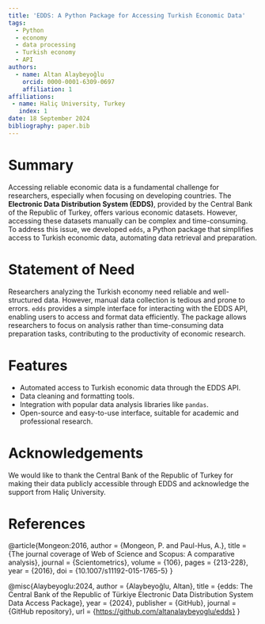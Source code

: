 ```yaml
---
title: 'EDDS: A Python Package for Accessing Turkish Economic Data'
tags:
  - Python
  - economy
  - data processing
  - Turkish economy
  - API
authors:
  - name: Altan Alaybeyoğlu
    orcid: 0000-0001-6309-0697
    affiliation: 1
affiliations:
 - name: Haliç University, Turkey
   index: 1
date: 18 September 2024
bibliography: paper.bib
---
```


# Summary

Accessing reliable economic data is a fundamental challenge for researchers, especially when focusing on developing countries. The **Electronic Data Distribution System (EDDS)**, provided by the Central Bank of the Republic of Turkey, offers various economic datasets. However, accessing these datasets manually can be complex and time-consuming. To address this issue, we developed `edds`, a Python package that simplifies access to Turkish economic data, automating data retrieval and preparation.

# Statement of Need

Researchers analyzing the Turkish economy need reliable and well-structured data. However, manual data collection is tedious and prone to errors. `edds` provides a simple interface for interacting with the EDDS API, enabling users to access and format data efficiently. The package allows researchers to focus on analysis rather than time-consuming data preparation tasks, contributing to the productivity of economic research.

# Features

- Automated access to Turkish economic data through the EDDS API.
- Data cleaning and formatting tools.
- Integration with popular data analysis libraries like `pandas`.
- Open-source and easy-to-use interface, suitable for academic and professional research.

# Acknowledgements

We would like to thank the Central Bank of the Republic of Turkey for making their data publicly accessible through EDDS and acknowledge the support from Haliç University.

# References

@article{Mongeon:2016,
  author = {Mongeon, P. and Paul-Hus, A.},
  title = {The journal coverage of Web of Science and Scopus: A comparative analysis},
  journal = {Scientometrics},
  volume = {106},
  pages = {213-228},
  year = {2016},
  doi = {10.1007/s11192-015-1765-5}
}

@misc{Alaybeyoglu:2024,
  author = {Alaybeyoğlu, Altan},
  title = {edds: The Central Bank of the Republic of Türkiye Electronic Data Distribution System Data Access Package},
  year = {2024},
  publisher = {GitHub},
  journal = {GitHub repository},
  url = {https://github.com/altanalaybeyoglu/edds}
}
